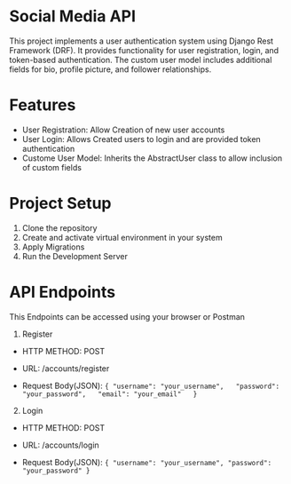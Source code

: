 # Social Media API
This project implements a user authentication system using Django Rest Framework (DRF). It provides functionality for user registration, login, and token-based authentication. The custom user model includes additional fields for bio, profile picture, and follower relationships.

# Features
 - User Registration: Allow Creation of new user accounts
 - User Login: Allows Created users to login and are provided token authentication
 - Custome User Model: Inherits the AbstractUser class to allow inclusion of custom fields


# Project Setup

1. Clone the repository
2. Create and activate virtual environment in your system
3. Apply Migrations
4. Run the Development Server


# API Endpoints
This Endpoints can be accessed using your browser or Postman

1. Register
- HTTP METHOD: POST
- URL: /accounts/register

- Request Body(JSON):
    `{
        "username": "your_username",  
        "password": "your_password",  
        "email": "your_email"  
    }`

2. Login
- HTTP METHOD: POST
- URL: /accounts/login

- Request Body(JSON):
    `{
        "username": "your_username",
        "password": "your_password"
    }`